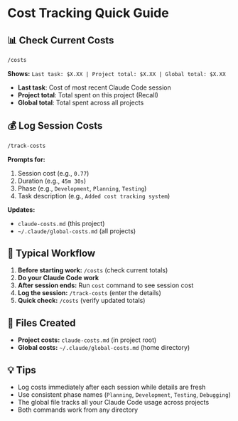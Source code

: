 # Cost Tracking Quick Guide

## 📊 Check Current Costs
```bash
/costs
```
**Shows:** `Last task: $X.XX | Project total: $X.XX | Global total: $X.XX`

- **Last task**: Cost of most recent Claude Code session
- **Project total**: Total spent on this project (Recall)  
- **Global total**: Total spent across all projects

## 💰 Log Session Costs
```bash
/track-costs
```
**Prompts for:**
1. Session cost (e.g., `0.77`)
2. Duration (e.g., `45m 30s`)
3. Phase (e.g., `Development`, `Planning`, `Testing`)
4. Task description (e.g., `Added cost tracking system`)

**Updates:**
- `claude-costs.md` (this project)
- `~/.claude/global-costs.md` (all projects)

## 🔄 Typical Workflow
1. **Before starting work:** `/costs` (check current totals)
2. **Do your Claude Code work**
3. **After session ends:** Run `cost` command to see session cost
4. **Log the session:** `/track-costs` (enter the details)
5. **Quick check:** `/costs` (verify updated totals)

## 📁 Files Created
- **Project costs:** `claude-costs.md` (in project root)
- **Global costs:** `~/.claude/global-costs.md` (home directory)

## 💡 Tips
- Log costs immediately after each session while details are fresh
- Use consistent phase names (`Planning`, `Development`, `Testing`, `Debugging`)
- The global file tracks all your Claude Code usage across projects
- Both commands work from any directory